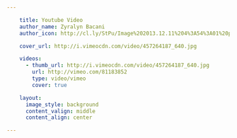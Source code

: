 ```yaml
---

    title: Youtube Video
    author_name: Zyralyn Bacani
    author_icon: http://cl.ly/StPu/Image%202013.12.11%204%3A54%3A01%20pm.png

    cover_url: http://i.vimeocdn.com/video/457264187_640.jpg

    videos:
      - thumb_url: http://i.vimeocdn.com/video/457264187_640.jpg
        url: http://vimeo.com/81183852
        type: video/vimeo
        cover: true

    layout:
      image_style: background
      content_valign: middle
      content_align: center

---
```

